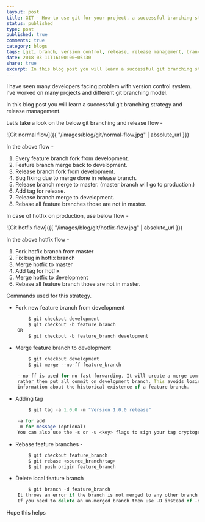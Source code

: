 ```yaml
---
layout: post
title: GIT - How to use git for your project, a successful branching strategy and release management.
status: published
type: post
published: true
comments: true
category: blogs
tags: [git, branch, version control, release, release management, branching strategy]
date: 2018-03-11T16:00:00+05:30
share: true
excerpt: In this blog post you will learn a successful git branching strategy and release management.
---
```


I have seen many developers facing problem with version control system. I’ve worked on many projects and different git branching model.

In this blog post you will learn a successful git branching strategy and release management.

Let’s take a look on the below git branching and release flow -

![Git normal flow]({{ "/images/blog/git/normal-flow.jpg" | absolute_url }})

In the above flow - 

1. Every feature branch fork from development.
2. Feature branch merge back to development.
3. Release branch fork from development.
4. Bug fixing due to merge done in release branch. 
5. Release branch merge to master. (master branch will go to production.)
6. Add tag for release.
7. Release branch merge to development.
8. Rebase all feature branches those are not in master.


In case of hotfix on production, use below flow -

![Git hotfix flow]({{ "/images/blog/git/hotfix-flow.jpg" | absolute_url }})

In the above hotfix flow - 

1. Fork hotfix branch from master
2. Fix bug in hotfix branch
3. Merge hotfix to master
4. Add tag for hotfix
5. Merge hotfix to development
6. Rebase all feature branch those are not in master.


Commands used for this strategy.

* Fork new feature branch from development

```javascript
        $ git checkout development
        $ git checkout -b feature_branch 
    OR
        $ git checkout -b feature_branch development
```

* Merge feature branch to development

```javascript
        $ git checkout development
        $ git merge --no-ff feature_branch

    --no-ff is used for no fast forwarding, It will create a merge commit 
    rather then put all commit on development branch. This avoids losing 
    information about the historical existence of a feature branch.
```

* Adding tag

```javascript
        $ git tag -a 1.0.0 -m "Version 1.0.0 release"

    -a for add
    -m for message (optional)
    You can also use the -s or -u <key> flags to sign your tag cryptographically.
```

* Rebase feature branches -

```javascript
        $ git checkout feature_branch 
        $ git rebase <source_branch/tag>
        $ git push origin feature_branch
```

* Delete local feature branch

```javascript
        $ git branch -d feature_branch
    It throws an error if the branch is not merged to any other branch.
    If you need to delete an un-merged branch then use -D instead of -d.
```

Hope this helps